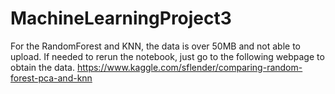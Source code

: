 # MachineLearningProject3
For the RandomForest and KNN, the data is over 50MB and not able to upload. If needed to rerun the notebook, just go to the following webpage to obtain the data. 
https://www.kaggle.com/sflender/comparing-random-forest-pca-and-knn
